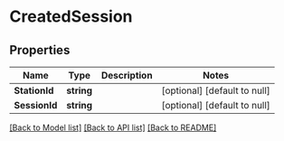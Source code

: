 # CreatedSession

## Properties
Name | Type | Description | Notes
------------ | ------------- | ------------- | -------------
**StationId** | **string** |  | [optional] [default to null]
**SessionId** | **string** |  | [optional] [default to null]

[[Back to Model list]](../README.md#documentation-for-models) [[Back to API list]](../README.md#documentation-for-api-endpoints) [[Back to README]](../README.md)


